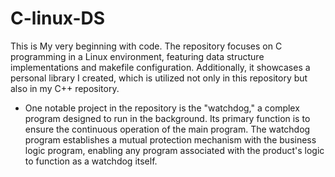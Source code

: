 # C-linux-DS
This is My very beginning with code. The repository focuses on C programming in a Linux environment, featuring data structure implementations and makefile configuration. Additionally, it showcases a personal library I created, which is utilized not only in this repository but also in my C++ repository.
* One notable project in the repository is the "watchdog," a complex program designed to run in the background. Its primary function is to ensure the continuous operation of the main program. The watchdog program establishes a mutual protection mechanism with the business logic program, enabling any program associated with the product's logic to function as a watchdog itself.
